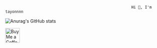                                                             Hi 👋, I'm tayonnnn
![Anurag's GitHub stats](https://github-readme-stats.vercel.app/api?username=tayonnnn&show_icons=true&theme=cobalt2)
 
 
 
 <a href='https://ko-fi.com/tayonnnn' target='_blank'><img height='35' style='border:0px;height:46px;' src='https://az743702.vo.msecnd.net/cdn/kofi3.png?v=0' border='0' alt='Buy Me a Coffee at ko-fi.com' />

  

